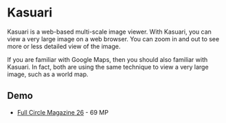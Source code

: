 Kasuari
=======

Kasuari is a web-based multi-scale image viewer. With Kasuari, you can view
a very large image on a web browser. You can zoom in and out to see more or
less detailed view of the image.

If you are familiar with Google Maps, then you should also familiar with
Kasuari. In fact, both are using the same technique to view a very large
image, such as a world map.

Demo
----

* [Full Circle Magazine 26](http://labs.fajran.web.id/p/kasuari/full-circle-magazine-26/) - 69 MP

